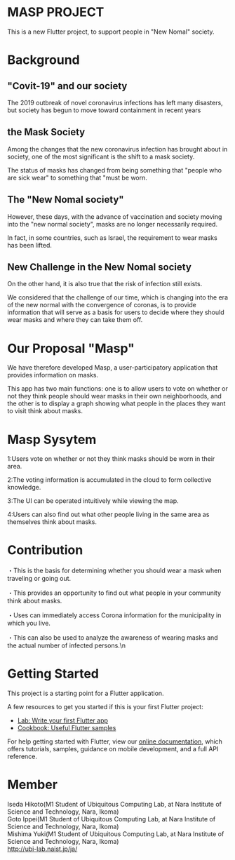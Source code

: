 # MASP PROJECT

This is a new Flutter project, to support people in "New Nomal" society.

# Background

## "Covit-19" and our society
The 2019 outbreak of novel coronavirus infections has left many disasters, but society has begun to move toward containment in recent years

## the Mask Society
Among the changes that the new coronavirus infection has brought about in society, one of the most significant is the shift to a mask society.

The status of masks has changed from being something that "people who are sick wear" to something that "must be worn.

## The "New Nomal society"
However, these days, with the advance of vaccination and society moving into the "new normal society", masks are no longer necessarily required.

In fact, in some countries, such as Israel, the requirement to wear masks has been lifted.

## New Challenge in the New Nomal society
On the other hand, it is also true that the risk of infection still exists.

We considered that the challenge of our time, which is changing into the era of the new normal with the convergence of coronas, is to provide information that will serve as a basis for users to decide where they should wear masks and where they can take them off.

# Our Proposal "Masp"
We have therefore developed Masp, a user-participatory application that provides information on masks.

This app has two main functions: one is to allow users to vote on whether or not they think people should wear masks in their own neighborhoods, and the other is to display a graph showing what people in the places they want to visit think about masks.

# Masp Sysytem
1:Users vote on whether or not they think masks should be worn in their area.

2:The voting information is accumulated in the cloud to form collective knowledge.

3:The UI can be operated intuitively while viewing the map.

4:Users can also find out what other people living in the same area as themselves think about masks.


# Contribution
・This is the basis for determining whether you should wear a mask when traveling or going out.

・This provides an opportunity to find out what people in your community think about masks.

・Uses can immediately access Corona information for the municipality in which you live.

・This can also be used to analyze the awareness of wearing masks and the actual number of infected persons.\n


# Getting Started

This project is a starting point for a Flutter application.

A few resources to get you started if this is your first Flutter project:

- [Lab: Write your first Flutter app](https://flutter.dev/docs/get-started/codelab)
- [Cookbook: Useful Flutter samples](https://flutter.dev/docs/cookbook)

For help getting started with Flutter, view our
[online documentation](https://flutter.dev/docs), which offers tutorials,
samples, guidance on mobile development, and a full API reference.

# Member
Iseda Hikoto(M1 Student of Ubiquitous Computing Lab, at Nara Institute of Science and Technology, Nara, Ikoma)  
Goto Ippei(M1 Student of Ubiquitous Computing Lab, at Nara Institute of Science and Technology, Nara, Ikoma)  
Mishima Yuki(M1 Student of Ubiquitous Computing Lab, at Nara Institute of Science and Technology, Nara, Ikoma)  
http://ubi-lab.naist.jp/ja/
